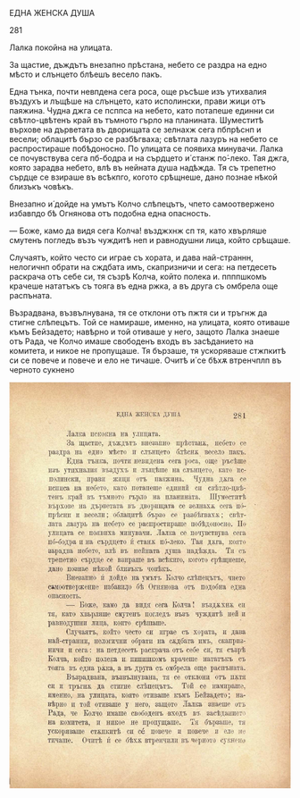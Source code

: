 ﻿ЕДНА ЖЕНСКА ДУША

281

Лалка покойна на улицата.

За щастие, дъждътъ внезапно прѣстана, небето се раздра на едно мѣсто и слънцето блѣешъ весело пакъ.

Една тънка, почти невпдена сега роса, още ръсѣше изъ утихвалия въздухъ и лъщѣше на слънцето, като исполински, прави жици отъ паяжина. Чудна джга се псппса на небето, като потапеше единни си свѣтло-цвѣтенъ край въ тъмното гърло на планината. Шуместитѣ върхове на дърветата въ дворищата се зелнахж сега пбпрѣснп и весели; облацитѣ бързо се разбѣгваха; свѣтлата лазуръ на небето се распростираше побѣдоносно. По улицата се появиха минувачи. Лалка се почувствува сега пб-бодра и на сърдцето и́ станж по́-леко. Тая джга, която зарадва небето, влѣ въ нейната душа надѣжда. Тя съ трепетно сърдце се взираше въ всѣкпго, когото срѣщнеше, дано познае нѣкой близъкъ човѣкъ.

Внезапно и́ дойде на умътъ Колчо слѣпецътъ, чпето самоотвержено избавпдо бѣ Огнянова отъ подобна една опасность.

— Боже, камо да видя сега Колча! възджхнж сп тя, като хвърляше смутенъ погледъ възъ чуждитѣ неп и равнодушни лица, който срѣщаше.

Случаятъ, който често си играе съ хората, и дава най-страннн, нелогичнп обрати на сждбата имъ, скапризничи и сега: на петдесеть раскрача отъ себе си, тя съзрѣ Колча, който полека и. ппппшкомъ крачеше нататъкъ съ тояга въ една ржка, а въ друга съ омбрела още распъната.

Възрадвана, възвълнувана, тя се отклони отъ пжтя си и тръгнж да стигне слѣпецътъ. Той се намираше, именно, на улицата, която отиваше къмъ Бейзадето; навѣрно и той отиваше у него, защото Лалка знаеше отъ Рада, че Колчо имаше свободенъ входъ въ засѣданието на комитета, и никое не пропущаше. Тя бързаше, тя ускоряваше стжпкитѣ си се повече и повече и ело не тичаше. Очитѣ и́ се бѣхѫ втренчплп въ черното сукнено

![original](../images/318.jpg)

